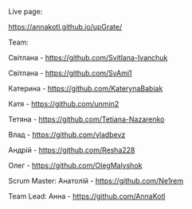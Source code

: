 Live page:

https://annakotl.github.io/upGrate/

Team:

  Світлана - https://github.com/Svitlana-Ivanchuk

  Світлана - https://github.com/SvAmi1

  Катерина - https://github.com/KaterynaBabiak

  Катя - https://github.com/unmin2

  Тетяна - https://github.com/Tetiana-Nazarenko

  Влад - https://github.com/vladbevz

  Андрій - https://github.com/Resha228

  Олег - https://github.com/OlegMalyshok

  Scrum Master:
  Анатолій - https://github.com/Ne1rem

  Team Lead:
  Анна - https://github.com/AnnaKotl